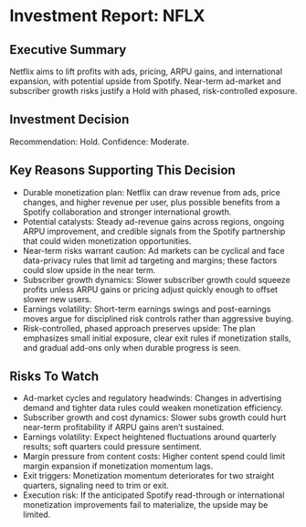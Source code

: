 # Investment Report: NFLX
## Executive Summary
Netflix aims to lift profits with ads, pricing, ARPU gains, and international expansion, with potential upside from Spotify. Near-term ad-market and subscriber growth risks justify a Hold with phased, risk-controlled exposure.

## Investment Decision
Recommendation: Hold. Confidence: Moderate.

## Key Reasons Supporting This Decision
- Durable monetization plan: Netflix can draw revenue from ads, price changes, and higher revenue per user, plus possible benefits from a Spotify collaboration and stronger international growth.
- Potential catalysts: Steady ad-revenue gains across regions, ongoing ARPU improvement, and credible signals from the Spotify partnership that could widen monetization opportunities.
- Near-term risks warrant caution: Ad markets can be cyclical and face data-privacy rules that limit ad targeting and margins; these factors could slow upside in the near term.
- Subscriber growth dynamics: Slower subscriber growth could squeeze profits unless ARPU gains or pricing adjust quickly enough to offset slower new users.
- Earnings volatility: Short-term earnings swings and post-earnings moves argue for disciplined risk controls rather than aggressive buying.
- Risk-controlled, phased approach preserves upside: The plan emphasizes small initial exposure, clear exit rules if monetization stalls, and gradual add-ons only when durable progress is seen.

## Risks To Watch
- Ad-market cycles and regulatory headwinds: Changes in advertising demand and tighter data rules could weaken monetization efficiency.
- Subscriber growth and cost dynamics: Slower subs growth could hurt near-term profitability if ARPU gains aren’t sustained.
- Earnings volatility: Expect heightened fluctuations around quarterly results; soft quarters could pressure sentiment.
- Margin pressure from content costs: Higher content spend could limit margin expansion if monetization momentum lags.
- Exit triggers: Monetization momentum deteriorates for two straight quarters, signaling need to trim or exit.
- Execution risk: If the anticipated Spotify read-through or international monetization improvements fail to materialize, the upside may be limited.